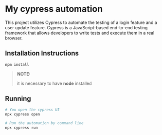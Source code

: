 # My cypress automation

This project utilizes Cypress to automate the testing of a login feature and a user update feature.
Cypress is a JavaScript-based end-to-end testing framework that allows developers to write tests and
execute them in a real browser.


## Installation Instructions
```bash
npm install
```

>**NOTE:**
>
>it is necessary to have **node** installed

## Running
```bash
# You open the cypress UI
npx cypress open

# Run the automation by command line
npx cypress run
```
